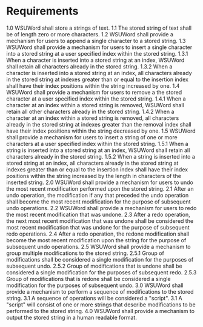 # Requirements

1.0 WSUWord shall store a strings of text.
1.1 The stored string of text shall be of length zero or more characters. 
1.2 WSUWord shall provide a mechanism for users to append a single character to a stored string.
1.3 WSUWord shall provide a mechanism for users to insert a single character into a stored string at a user specified index within the stored string.
1.3.1 When a character is inserted into a stored string at an index, WSUWord shall retain all characters already in the stored string.
1.3.2 When a character is inserted into a stored string at an index, all characters already in the stored string at indexes greater than or equal to the insertion index shall have their index positions within the string increased by one.
1.4 WSUWord shall provide a mechanism for users to remove a the stored character at a user specified index within the stored string.
1.4.1 When a character at an index within a stored string is removed, WSUWord shall retain all other characters already in the stored string.
1.4.2 When a character at an index  within a stored string is removed, all characters already in the stored string at indexes greater than the removal index shall have their index positions within the string decreased by one.
1.5 WSUWord shall provide a mechanism for users to insert a string of one or more characters at a user specified index within the stored string.
1.5.1 When a string is inserted into a stored string at an index, WSUWord shall retain all characters already in the stored string.
1.5.2 When a string is inserted into a stored string at an index, all characters already in the stored string at indexes greater than or equal to the insertion index shall have their index positions within the string increased by the length in characters of the inserted string.
2.0 WSUWord shall provide a mechanism for users to undo the most recent modification performed upon the stored string.
2.1 After an undo operation, the modification if any that preceded the undo operation shall become the most recent modification for the purpose of subsequent undo operations.
2.2 WSUWord shall provide a mechanism for users to redo the most recent modification that was undone.
2.3 After a redo operation, the next most recent modification that was undone shall be considered the most recent modification that was undone for the purpose of subsequent redo operations.
2.4 After a redo operation, the redone modification shall become the most recent modification upon the string for the purpose of subsequent undo operations.
2.5 WSUWord shall provide a mechanism to group multiple modifications to the stored string.
2.5.1 Group of modifications shall be considered a single modification for the purposes of subsequent undo.
2.5.2 Group of modifications that is undone shall be considered a single modification for the purposes of subsequent redo.
2.5.3 Group of modifications that is redone shall be considered a single modification for the purposes of subsequent undo.
3.0 WSUWord shall provide a mechanism to perform a sequence of modifications to the stored string.
3.1 A sequence of operations will be considered a "script".
3.1 A "script" will consist of one or more strings that describe modifications to be performed to the stored string.
4.0 WSUWord shall provide a mechanism to output the stored string in a human readable format.
